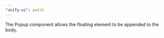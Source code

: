 ```yaml
---
"unify-ui": patch
---
```


The Popup component allows the floating element to be appended to the body.
